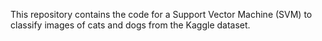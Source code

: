 



This repository contains the code for a Support Vector Machine (SVM) to classify images of cats and dogs from the Kaggle dataset.
